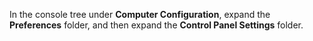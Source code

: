 In the console tree under **Computer Configuration**, expand the **Preferences** folder, and then expand the **Control Panel Settings** folder.